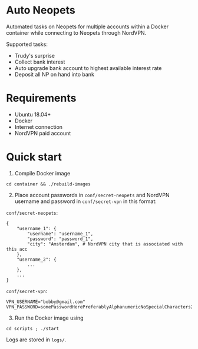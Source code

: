 # Auto Neopets

Automated tasks on Neopets for multiple accounts within a Docker container while connecting to Neopets through NordVPN.

Supported tasks:

- Trudy's surprise
- Collect bank interest
- Auto upgrade bank account to highest available interest rate
- Deposit all NP on hand into bank

# Requirements

- Ubuntu 18.04+
- Docker
- Internet connection
- NordVPN paid account

# Quick start

1. Compile Docker image

`cd container && ./rebuild-images`

2. Place account passwords in `conf/secret-neopets` and NordVPN username and password in `conf/secret-vpn` in this format:

`conf/secret-neopets`:
```
{
    "username_1": {
        "username": "username_1",
        "password": "password_1",
        "city": "Amsterdam", # NordVPN city that is associated with this acc
    },
    "username_2": {
        ...
    },
    ...
}
```

`conf/secret-vpn`:
```
VPN_USERNAME="bobby@gmail.com"
VPN_PASSWORD=somePasswordHerePreferablyAlphanumericNoSpecialCharacters29
```

3. Run the Docker image using

```
cd scripts ; ./start
```

Logs are stored in `logs/`.
